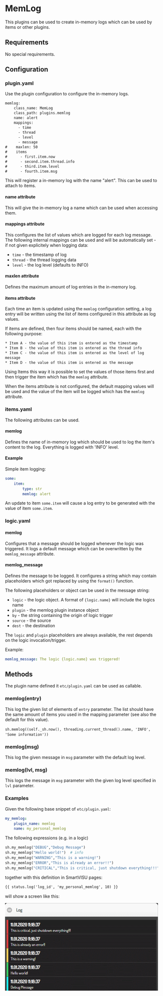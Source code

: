 # MemLog

This plugins can be used to create in-memory logs which can be used by items or other
plugins.

## Requirements

No special requirements.

## Configuration

### plugin.yaml

Use the plugin configuration to configure the in-memory logs.

```
memlog:
    class_name: MemLog
    class_path: plugins.memlog
    name: alert
    mappings: 
      - time
      - thread
      - level
      - message
#    maxlen: 50
#    items
#      - first.item.now
#      - second.item.thread.info
#      - third.item.level
#      - fourth.item.msg
```

This will register a in-memory log with the name "alert". This can be used to attach
to items.

#### name attribute

This will give the in-memory log a name which can be used when accessing them.

#### mappings attribute

This configures the list of values which are logged for each log message. The following
internal mappings can be used and will be automatically set - if not given explicitely
when logging data:

* ``time`` - the timestamp of log
* ``thread`` - the thread logging data
* ``level`` - the log level (defaults to INFO)

#### maxlen attribute

Defines the maximum amount of log entries in the in-memory log.

#### items attribute

Each time an item is updated using the `memlog` configuration setting, a log entry will
be written using the list of items configured in this attribute as log values.

If items are defined, then four items should be named, 
each with the following purpose:

    * Item A - the value of this item is entered as the timestamp
    * Item B - the value of this item is entered as the thread info
    * Item C - the value of this item is entered as the level of log message
    * Item D - the value of this item is entered as the message

Using Items this way it is possible to set the values of those items first
and then trigger the item which has the ``memlog`` attribute.

When the items attribute is not configured, the default mapping values will be used and the value of the item will be logged which has the ``memlog`` attribute.

### items.yaml

The following attributes can be used.

#### memlog

Defines the name of in-memory log which should be used to log the item's content to
the log. Everything is logged with 'INFO' level.

#### Example

Simple item logging:

```yaml
some:
    item:
        type: str
        memlog: alert
```

An update to item ``some.item`` will cause a log entry to be generated with the value of item ``some.item``.

### logic.yaml

#### memlog

Configures that a message should be logged whenever the logic was triggered. It logs a
default message which can be overwritten by the `memlog_message` attribute.

#### memlog_message

Defines the message to be logged. It configures a string which may contain placeholders
which got replaced by using the `format()` function.

The following placeholders or object can be used in the message string:
* `logic` - the logic object. A format of ``{logic.name}`` will include the logics name
* `plugin` - the memlog plugin instance object
* `by` - the string containing the origin of logic trigger
* `source` - the source
* `dest` - the destination

The `logic` and `plugin` placeholders are always available, the rest depends on the
logic invocation/trigger.

Example:

```yaml
memlog_message: The logic {logic.name} was triggered!
```

## Methods

The plugin name defined it ``etc/plugin.yaml`` can be used as callable.

### memlog(entry)
This log the given list of elements of `entry` parameter. The list should have the same amount
of items you used in the mapping parameter (see also the default for this value).

`sh.memlog((self._sh.now(), threading.current_thread().name, 'INFO', 'Some information'))`

### memlog(msg)

This log the given message in `msg` parameter with the default log level.

### memlog(lvl, msg)

This logs the message in ``msg`` parameter with the given log level specified in ``lvl``
parameter.

### Examples

Given the following base snippet of ``etc/plugin.yaml``:

```yaml
my_memlog:
    plugin_name: memlog
    name: my_personal_memlog
```

The following expressions (e.g. in a logic)

```python
sh.my_memlog("DEBUG","Debug Message")
sh.my_memlog("Hello world!")  # info
sh.my_memlog("WARNING","This is a warning!")
sh.my_memlog("ERROR","This is already an error!!")
sh.my_memlog("CRITICAL","This is critical, just shutdown everything!!!")
```

together with this definition in SmartVISU pages:

```html
{{ status.log('log_id', 'my_personal_memlog', 10) }}
```

will show a screen like this:

![Screenshot of messages displayed with SmartVISU](callable.png "Result with SmartVISU")
